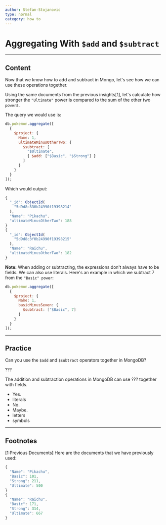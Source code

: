 ```yaml
---
author: Stefan-Stojanovic
type: normal
category: how to
---
```


# Aggregating With `$add` and `$subtract`


---

## Content

Now that we know how to add and subtract in Mongo, let's see how we can use these operations together. 

Using the same documents from the previous insights[1], let's calculate how stronger the `"Ultimate"` power is compared to the sum of the other two `power`s. 

The query we would use is:

```javascript
db.pokemon.aggregate([
  {
    $project: {
      Name: 1,
      ultimateMinusOtherTwo: {
        $subtract: [
          "$Ultimate",
          { $add: ["$Basic", "$Strong"] }
        ]
      }
    }
  }
]);
```

Which would output:

```javascript
{ 
  "_id": ObjectId(
    "5d9d8c330b24990f19398214"
  ),
  "Name": "Pikachu", 
  "ultimateMinusOtherTwo": 188 
}
{ 
  "_id": ObjectId(
    "5d9d8c3f0b24990f19398215"
  ),
  "Name": "Raichu", 
  "ultimateMinusOtherTwo": 182 
}
```

**Note:** When adding or subtracting, the expressions don't always have to be fields. We can also use literals. Here's an example in which we subtract 7 from the `"Basic" power`:

```javascript
db.pokemon.aggregate([
  {
    $project: {
      Name: 1,
      basicMinusSeven: {
        $subtract: ["$Basic", 7]
      }
    }
  }
]);
```


---

## Practice

Can you use the `$add` and `$subtract` operators together in MongoDB?

???

The addition and subtraction operations in MongoDB can use ??? together with fields.

- Yes.
- literals
- No.
- Maybe.
- letters
- symbols


---

## Footnotes

[1:Previous Documents]
Here are the documents that we have previously used:

```javascript
{ 
  "Name": "Pikachu",
  "Basic": 101,
  "Strong": 211,
  "Ultimate": 500 
}
{ 
  "Name": "Raichu", 
  "Basic": 171,
  "Strong": 314,
  "Ultimate": 667 
}
```
